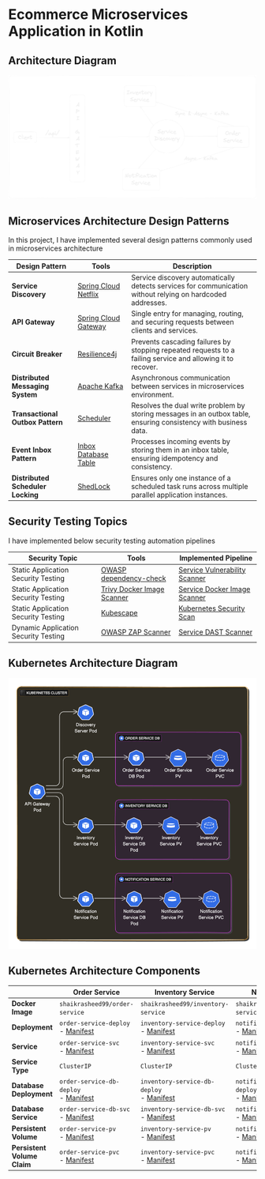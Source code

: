 # Ecommerce Microservices Application in Kotlin

## Architecture Diagram

![Architecture Diagram](images/application-architecture.png)

## Microservices Architecture Design Patterns

In this project, I have implemented several design patterns commonly used in microservices architecture

| Design Pattern                    | Tools                                                                                                                                  | Description                                                                                                      |
|-----------------------------------|----------------------------------------------------------------------------------------------------------------------------------------|------------------------------------------------------------------------------------------------------------------|
| **Service Discovery**             | [Spring Cloud Netflix](https://spring.io/projects/spring-cloud-netflix)                                                                | Service discovery automatically detects services for communication without relying on hardcoded addresses.       |
| **API Gateway**                   | [Spring Cloud Gateway](https://spring.io/projects/spring-cloud-gateway)                                                                | Single entry for managing, routing, and securing requests between clients and services.                          |
| **Circuit Breaker**               | [Resilience4j](https://resilience4j.readme.io/docs)                                                                                    | Prevents cascading failures by stopping repeated requests to a failing service and allowing it to recover.       |
| **Distributed Messaging System**  | [Apache Kafka](https://kafka.apache.org/)                                                                                              | Asynchronous communication between services in microservices environment.                                        |
| **Transactional Outbox Pattern**  | [Scheduler](https://docs.spring.io/spring-framework/docs/current/javadoc-api/org/springframework/scheduling/annotation/Scheduled.html) | Resolves the dual write problem by storing messages in an outbox table, ensuring consistency with business data. |
| **Event Inbox Pattern**           | [Inbox Database Table](https://softwaremill.com/microservices-101/#inbox-pattern)                                                      | Processes incoming events by storing them in an inbox table, ensuring idempotency and consistency.               |
| **Distributed Scheduler Locking** | [ShedLock](https://github.com/lukas-krecan/ShedLock)                                                                                   | Ensures only one instance of a scheduled task runs across multiple parallel application instances.               |

## Security Testing Topics

I have implemented below security testing automation pipelines

| Security Topic                       | Tools                                                                             | Implemented Pipeline                                                                       |
|--------------------------------------|-----------------------------------------------------------------------------------|--------------------------------------------------------------------------------------------|
| Static Application Security Testing  | [OWASP dependency-check](https://jeremylong.github.io/DependencyCheck/index.html) | [Service Vulnerability Scanner](.github/workflows/service-vulnerability-scanner.yaml)      | 
| Static Application Security Testing  | [Trivy Docker Image Scanner](https://trivy.dev/)                                  | [Service Docker Image Scanner](.github/workflows/service-image-vulnerability-scanner.yaml) | 
| Static Application Security Testing  | [Kubescape](https://github.com/marketplace/actions/kubescape)                     | [Kubernetes Security Scan](.github/workflows/kubernetes-security-scan.yaml)                | 
| Dynamic Application Security Testing | [OWASP ZAP Scanner](https://www.zaproxy.org/)                                     | [Service DAST Scanner](.github/workflows/service-dast-scanner.yaml)                        | 

## Kubernetes Architecture Diagram

![Kubernetes Architecture Diagram](images/kubernetes-architecture.png)

## Kubernetes Architecture Components

|                             | Order Service                                                                                       | Inventory Service                                                                                           | Notification Service                                                                                              | API Gateway                                                                     |
|-----------------------------|-----------------------------------------------------------------------------------------------------|-------------------------------------------------------------------------------------------------------------|-------------------------------------------------------------------------------------------------------------------|---------------------------------------------------------------------------------|
| **Docker Image**            | `shaikrasheed99/order-service`                                                                      | `shaikrasheed99/inventory-service`                                                                          | `shaikrasheed99/notification-service`                                                                             | `shaikrasheed99/api-gateway`                                                    |                                         
| **Deployment**              | `order-service-deploy` <br/> - [Manifest](k8s/deployments/order-service-deploy.yaml)                | `inventory-service-deploy`<br/> - [Manifest](k8s/deployments/inventory-service-deploy.yaml)                 | `notification-service-deploy`<br/> - [Manifest](k8s/deployments/notification-service-deploy.yaml)                 | `api-gateway-deploy`<br/> - [Manifest](k8s/deployments/api-gateway-deploy.yaml) |
| **Service**                 | `order-service-svc`<br/> - [Manifest](k8s/services/order-service-svc.yaml)                          | `inventory-service-svc`<br/> - [Manifest](k8s/services/inventory-service-svc.yaml)                          | `notification-service-svc`<br/> - [Manifest](k8s/services/notification-service-svc.yaml)                          | `api-gateway-svc`<br/> - [Manifest](k8s/services/api-gateway-svc.yaml)          |
| **Service Type**            | `ClusterIP`                                                                                         | `ClusterIP`                                                                                                 | `ClusterIP`                                                                                                       | `NodePort` - `30000`                                                            |
| **Database Deployment**     | `order-service-db-deploy`<br/> - [Manifest](k8s/deployments/databases/order-service-db-deploy.yaml) | `inventory-service-db-deploy`<br/> - [Manifest](k8s/deployments/databases/inventory-service-db-deploy.yaml) | `notification-service-db-deploy`<br/> - [Manifest](k8s/deployments/databases/notification-service-db-deploy.yaml) |                                                                                 |
| **Database Service**        | `order-service-db-svc`<br/> - [Manifest](k8s/services/databases/order-service-db-svc.yaml)          | `inventory-service-db-svc`<br/> - [Manifest](k8s/services/databases/inventory-service-db-svc.yaml)          | `notification-service-db-svc`<br/> - [Manifest](k8s/services/databases/notification-service-db-svc.yaml)          |                                                                                 |
| **Persistent Volume**       | `order-service-pv`<br/> - [Manifest](k8s/persistent-volumes/order-service-pv.yaml)                  | `inventory-service-pv`<br/> - [Manifest](k8s/persistent-volumes/inventory-service-pv.yaml)                  | `notification-service-pv`<br/> - [Manifest](k8s/persistent-volumes/notification-service-pv.yaml)                  |                                                                                 |
| **Persistent Volume Claim** | `order-service-pvc`<br/> - [Manifest](k8s/persistent-volume-claims/order-service-pvc.yaml)          | `inventory-service-pvc`<br/> - [Manifest](k8s/persistent-volume-claims/inventory-service-pvc.yaml)          | `notification-service-pvc`<br/> - [Manifest](k8s/persistent-volume-claims/notification-service-pvc.yaml)          |                                                                                 |
